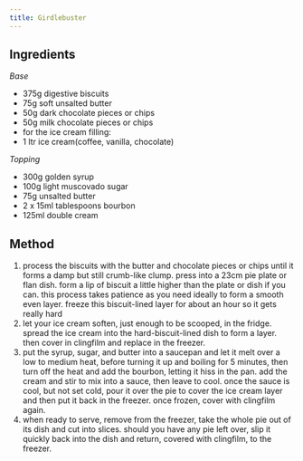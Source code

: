 ```yaml
---
title: Girdlebuster
---
```


## Ingredients

*Base*

-   375g digestive biscuits
-   75g soft unsalted butter
-   50g dark chocolate pieces or chips
-   50g milk chocolate pieces or chips
-   for the ice cream filling:
-   1 ltr ice cream(coffee, vanilla, chocolate)

*Topping*

-   300g golden syrup
-   100g light muscovado sugar
-   75g unsalted butter
-   2 x 15ml tablespoons bourbon
-   125ml double cream

## Method

1.  process the biscuits with the butter and chocolate pieces or chips until it forms a damp but still crumb-like clump. press into a 23cm pie plate or flan dish. form a lip of biscuit a little higher than the plate or dish if you can. this process takes patience as you need ideally to form a smooth even layer. freeze this biscuit-lined layer for about an hour so it gets really hard
2.  let your ice cream soften, just enough to be scooped, in the fridge. spread the ice cream into the hard-biscuit-lined dish to form a layer. then cover in clingfilm and replace in the freezer.
3.  put the syrup, sugar, and butter into a saucepan and let it melt over a low to medium heat, before turning it up and boiling for 5 minutes, then turn off the heat and add the bourbon, letting it hiss in the pan. add the cream and stir to mix into a sauce, then leave to cool. once the sauce is cool, but not set cold, pour it over the pie to cover the ice cream layer and then put it back in the freezer. once frozen, cover with clingfilm again.
4.  when ready to serve, remove from the freezer, take the whole pie out of its dish and cut into slices. should you have any pie left over, slip it quickly back into the dish and return, covered with clingfilm, to the freezer.
